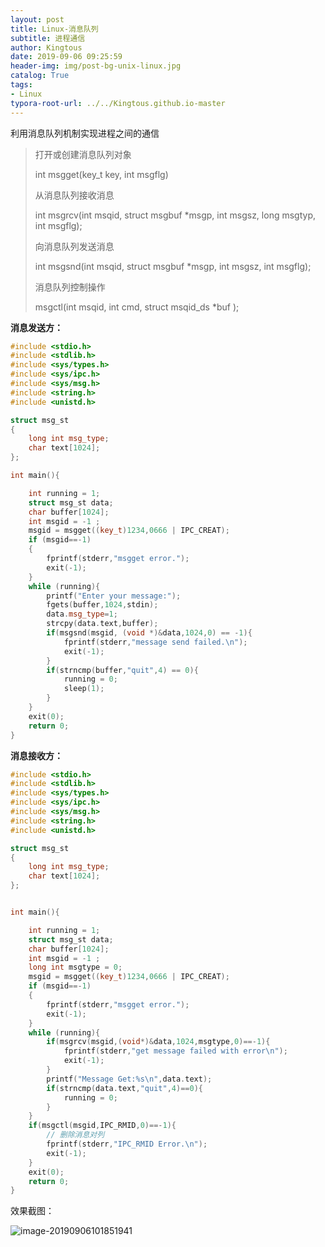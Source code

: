```yaml
---
layout: post
title: Linux-消息队列
subtitle: 进程通信
author: Kingtous
date: 2019-09-06 09:25:59
header-img: img/post-bg-unix-linux.jpg
catalog: True
tags:
- Linux
typora-root-url: ../../Kingtous.github.io-master
---
```


利用消息队列机制实现进程之间的通信

> 打开或创建消息队列对象
>
> int msgget(key_t key, int msgflg)
>
> 从消息队列接收消息
>
> int msgrcv(int msqid, struct msgbuf *msgp, int msgsz, long msgtyp, int msgflg);
>
> 向消息队列发送消息
>
> int msgsnd(int msqid, struct msgbuf *msgp, int msgsz, int msgflg);
>
> 消息队列控制操作
>
> msgctl(int msqid, int cmd, struct msqid_ds *buf );



**消息发送方：**

```c++
#include <stdio.h>
#include <stdlib.h>
#include <sys/types.h>
#include <sys/ipc.h>
#include <sys/msg.h>
#include <string.h>
#include <unistd.h>

struct msg_st
{
    long int msg_type;
    char text[1024];
};

int main(){

    int running = 1;
    struct msg_st data;
    char buffer[1024];
    int msgid = -1 ;
    msgid = msgget((key_t)1234,0666 | IPC_CREAT);
    if (msgid==-1)
    {
        fprintf(stderr,"msgget error.");
        exit(-1);
    }
    while (running){
        printf("Enter your message:");
        fgets(buffer,1024,stdin);
        data.msg_type=1;
        strcpy(data.text,buffer);
        if(msgsnd(msgid, (void *)&data,1024,0) == -1){
            fprintf(stderr,"message send failed.\n");
            exit(-1);
        }
        if(strncmp(buffer,"quit",4) == 0){
            running = 0;
            sleep(1);
        }
    }
    exit(0);
    return 0;
}
```

**消息接收方：**

```c++
#include <stdio.h>
#include <stdlib.h>
#include <sys/types.h>
#include <sys/ipc.h>
#include <sys/msg.h>
#include <string.h>
#include <unistd.h>

struct msg_st
{
    long int msg_type;
    char text[1024];
};


int main(){

    int running = 1;
    struct msg_st data;
    char buffer[1024];
    int msgid = -1 ;
    long int msgtype = 0;
    msgid = msgget((key_t)1234,0666 | IPC_CREAT);
    if (msgid==-1)
    {
        fprintf(stderr,"msgget error.");
        exit(-1);
    }
    while (running){
        if(msgrcv(msgid,(void*)&data,1024,msgtype,0)==-1){
            fprintf(stderr,"get message failed with error\n");
            exit(-1);
        }
        printf("Message Get:%s\n",data.text);
        if(strncmp(data.text,"quit",4)==0){
            running = 0;
        }
    }
    if(msgctl(msgid,IPC_RMID,0)==-1){
      	// 删除消息对列
        fprintf(stderr,"IPC_RMID Error.\n");
        exit(-1);
    }
    exit(0);
    return 0;
}
```

效果截图：

![image-20190906101851941](/img/unsorted/image-20190906101851941.png)